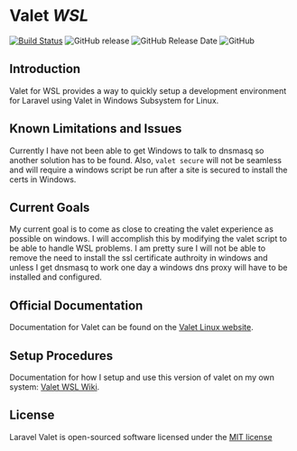 # Valet *WSL*
[![Build Status](https://travis-ci.com/valeryan/valet-wsl.svg?branch=master)](https://travis-ci.com/valeryan/valet-wsl) 
![GitHub release](https://img.shields.io/github/release/valeryan/valet-wsl.svg)
![GitHub Release Date](https://img.shields.io/github/release-date/valeryan/valet-wsl.svg)
![GitHub](https://img.shields.io/github/license/valeryan/valet-wsl.svg)

## Introduction

Valet for WSL provides a way to quickly setup a development environment for Laravel using Valet in Windows Subsystem for Linux.

## Known Limitations and Issues

Currently I have not been able to get Windows to talk to dnsmasq so another solution has to be found. Also, `valet secure` will not be seamless and will require a windows script be run after a site is secured to install the certs in Windows. 

## Current Goals

My current goal is to come as close to creating the valet experience as possible on windows. I will accomplish this by modifying the valet script to be able to handle WSL problems. I am pretty sure I will not be able to remove the need to install the ssl certificate authroity in windows and unless I get dnsmasq to work one day a windows dns proxy will have to be installed and configured. 

## Official Documentation

Documentation for Valet can be found on the [Valet Linux website](https://cpriego.github.io/valet-linux/).

## Setup Procedures

Documentation for how I setup and use this version of valet on my own system: [Valet WSL Wiki](https://github.com/valeryan/valet-wsl/wiki/Installation-Guide).

## License

Laravel Valet is open-sourced software licensed under the [MIT license](http://opensource.org/licenses/MIT)

